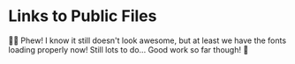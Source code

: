 # Links to Public Files

👨‍💼 Phew! I know it still doesn't look awesome, but at least we have the fonts
loading properly now! Still lots to do... Good work so far though! 👏

